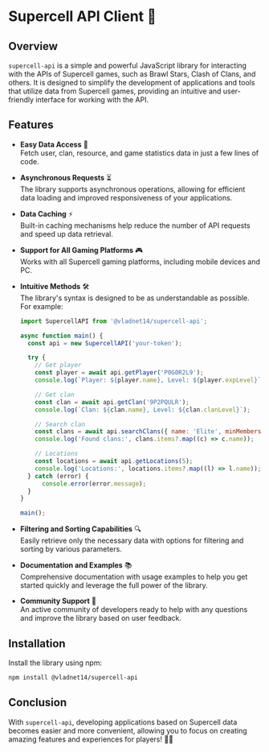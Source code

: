 # Supercell API Client 🌟

## Overview

`supercell-api` is a simple and powerful JavaScript library for interacting with the APIs of Supercell games, such as Brawl Stars, Clash of Clans, and others. It is designed to simplify the development of applications and tools that utilize data from Supercell games, providing an intuitive and user-friendly interface for working with the API.

## Features

- **Easy Data Access** 🚀  
  Fetch user, clan, resource, and game statistics data in just a few lines of code.

- **Asynchronous Requests** ⏳  
  The library supports asynchronous operations, allowing for efficient data loading and improved responsiveness of your applications.

- **Data Caching** ⚡  
  Built-in caching mechanisms help reduce the number of API requests and speed up data retrieval.

- **Support for All Gaming Platforms** 🎮  
  Works with all Supercell gaming platforms, including mobile devices and PC.

- **Intuitive Methods** 🛠️  
  The library's syntax is designed to be as understandable as possible. For example:

    ```javascript
    import SupercellAPI from '@vladnet14/supercell-api';

    async function main() {
      const api = new SupercellAPI('your-token');

      try {
        // Get player
        const player = await api.getPlayer('P0G0R2L9');
        console.log(`Player: ${player.name}, Level: ${player.expLevel}`);

        // Get clan
        const clan = await api.getClan('9P2PQULR');
        console.log(`Clan: ${clan.name}, Level: ${clan.clanLevel}`);
  
        // Search clan
        const clans = await api.searchClans({ name: 'Elite', minMembers: 30 });
        console.log('Found clans:', clans.items?.map((c) => c.name));
  
        // Locations
        const locations = await api.getLocations(5);
        console.log('Locations:', locations.items?.map((l) => l.name));
      } catch (error) {
          console.error(error.message);
      }
    }

    main();
    ```

- **Filtering and Sorting Capabilities** 🔍  
  Easily retrieve only the necessary data with options for filtering and sorting by various parameters.

- **Documentation and Examples** 📚  
  Comprehensive documentation with usage examples to help you get started quickly and leverage the full power of the library.

- **Community Support** 👫  
  An active community of developers ready to help with any questions and improve the library based on user feedback.

## Installation

Install the library using npm:

```bash
npm install @vladnet14/supercell-api
```

## Conclusion

With `supercell-api`, developing applications based on Supercell data becomes easier and more convenient, allowing you to focus on creating amazing features and experiences for players! 🌈✨

